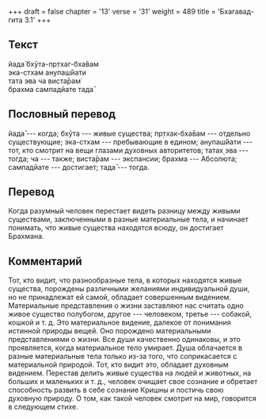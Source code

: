 +++
draft = false
chapter = '13'
verse = '31'
weight = 489
title = 'Бхагавад-гита 3.1'
+++
## Текст

йада̄ бхӯта-пр̣тхаг-бха̄вам  
эка-стхам анупаш́йати  
тата эва ча виста̄рам̇  
брахма сампадйате тада̄

## Пословный перевод

йада̄ --- когда; бхӯта --- живые существа; пр̣тхак-бха̄вам --- отдельно
существующие; эка-стхам --- пребывающие в едином; анупаш́йати --- тот,
кто смотрит на вещи глазами духовных авторитетов; татах̣ эва --- тогда;
ча --- также; виста̄рам --- экспансии; брахма --- Абсолюта; сампадйате
--- достигает; тада̄ --- тогда.

## Перевод

Когда разумный человек перестает видеть разницу между живыми существами,
заключенными в разные материальные тела, и начинает понимать, что живые
существа находятся всюду, он достигает Брахмана.

## Комментарий

Тот, кто видит, что разнообразные тела, в которых находятся живые
существа, порождены различными желаниями индивидуальной души, но не
принадлежат ей самой, обладает совершенным видением. Материальные
представления о жизни заставляют нас считать одно живое существо
полубогом, другое --- человеком, третье --- собакой, кошкой и т. д. Это
материальное видение, далекое от понимания истинной природы вещей. Оно
порождено материальными представлениями о жизни. Все души качественно
одинаковы, и это проявляется, когда материальное тело умирает. Душа
облачается в разные материальные тела только из-за того, что
соприкасается с материальной природой. Тот, кто видит это, обладает
духовным видением. Перестав делить живые существа на людей и животных,
на больших и маленьких и т. д., человек очищает свое сознание и обретает
способность развить в себе сознание Кришны и постичь свою духовную
природу. О том, как такой человек смотрит на мир, говорится в следующем
стихе.
